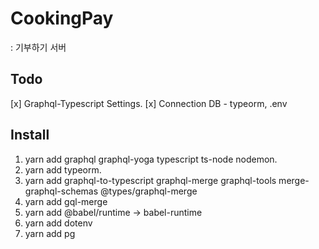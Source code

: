 # CookingPay 
: 기부하기 서버

## Todo
[x] Graphql-Typescript Settings.
[x] Connection DB - typeorm, .env

## Install
1. yarn add graphql graphql-yoga typescript ts-node nodemon.
2. yarn add typeorm.
3. yarn add graphql-to-typescript graphql-merge graphql-tools merge-graphql-schemas @types/graphql-merge
4. yarn add gql-merge
5. yarn add @babel/runtime -> babel-runtime
6. yarn add dotenv
7. yarn add pg